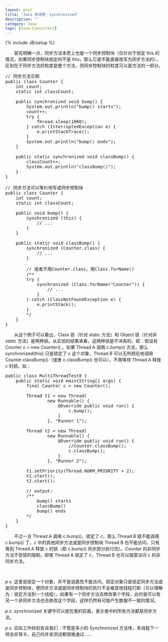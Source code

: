 ```yaml
---
layout: post
title: "Java 多线程：synchronized"
description: ""
category: Java
tags: [Java-Concurrent]
---
```

{% include JB/setup %}

　　首先明确一点，同步方法本质上也是一个同步控制块（仅针对于锁定 this 的情况，如果同步控制块锁定的不是 this，那么它是不能直接改写为同步方法的），区别在于同步方法的粒度是整个方法，而同步控制块的粒度可以是方法的一部分。

<pre class="prettyprint linenums">
// 同步方法示例  
public class Counter {  
	int count;  
	static int classCount;  
	  
	public synchronized void bump() {  
		System.out.println("bump() starts");  
		count++;  
		try {  
			Thread.sleep(1000);  
		} catch (InterruptedException e) {  
			e.printStackTrace();  
		}  
		System.out.println("bump() ends");  
	}  
	  
	public static synchronized void classBump() {  
		classCount++;  
		System.out.println("classBump()");  
	}  
}  
  
// 同步方法可以等价地写成同步控制块  
public class Counter {  
	int count;  
	static int classCount;  
	  
	public void bump() {  
		synchronized (this) {  
			// ...  
		}  
	}  
	  
	public static void classBump() {  
		synchronized (Counter.class) {  
			// ...  
		}  
		  
		// 或者不用Counter.class，用Class.forName()  
		/** 
		try { 
			synchronized (Class.forName("Counter")) { 
				// ... 
			} 
		} catch (ClassNotFoundException e) { 
			e.printStack(); 
		} 
		*/  
	}  
}  
</pre>

　　从这个例子可以看出，Class 锁（针对 static 方法）和 Object 锁（针对非 static 方法）是两种锁。从实验的结果来看，这两种锁是不冲突的，即：假设有 Counter c = new Counter();，如果 Thread A 调用 c.bump() 方法，那么 synchronized(this) 只是锁定了 c 这个对象，Thread B 可以无所顾忌地调用 Counter.classBump()（或者 c.classBump() 也可以），不用等待 Thread A 释放 c 的锁。如：

<pre class="prettyprint linenums">
public class MultiThreadTest8 {  
	public static void main(String[] args) {  
		final Counter c = new Counter();  
		  
		Thread t1 = new Thread(  
				new Runnable() {  
					@Override public void run() {  
						c.bump();  
					}  
				}, "Runner 1");  
		  
		Thread t2 = new Thread(  
				new Runnable() {  
					@Override public void run() {  
						//Counter.classBump();  
						c.classBump();  
					}  
				}, "Runner 2");  
		  
		t1.setPriority(Thread.NORM_PRIORITY + 2);  
		t1.start();  
		t2.start();  
		  
		// output:   
		/** 
			bump() starts 
			classBump() 
			bump() ends      
		*/  
	}  
}  
</pre>

　　不过一旦 Thread A 调用 c.bump()，锁定了 c，那么 Thread B 就不能调用 c.bump() 了，c 中的其他同步方法或是同步控制块 Thread B 也不能访问，只有等到 Thread A 释放 c 的锁（即 c.bump() 同步部分执行完）。Counter 的非同步方法不受锁的限制，即使 Thread A 锁定了 c，Thread B 也可以随意访问 c 的非同步方法。

<br/>

_p.s._ 这里说锁定一个对象，并不是说属性不能访问，锁定对象只是锁定同步方法或是同步控制块，使同步方法或是同步控制块的执行不会被其他线程打断（可以理解为：锁定方法到一个线程）。如果有一个同步方法去修改某个字段，此时是可以有另一个非同步方法也去修改这个字段，这样仍然有可能产生数据不一致的情况。  

_p.s._ synchronized 关键字可以放在类的前面，表示类中的所有方法都是同步方法。

_p.s._ 实际工作经验告诉我们：不管是多小的 Synchronized 方法体，多线程下一样会非常卡，自己的并发测试都很难通过……